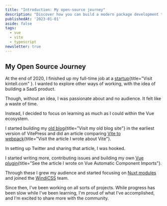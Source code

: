 ```yaml
---
title: "Introduction: My open-source journey"
description: "Discover how you can build a modern package development through how I created the Unlighthouse project."
publishedAt: '2023-01-01'
aside: false
tags:
  - vue
  - vite
  - typescript
newsletter: true
---
```


## My Open Source Journey

At the end of 2020, I finished up my full-time job at a [startup](https://kintell.com/){title="Visit kintell.com" }. I wanted to explore other ways of working,
with the idea of building a SaaS product.

Though, without an idea, I was passionate about and no audience. It felt like a waste of time.

Instead, I decided to focus on learning as much as I could within the Vue ecosystem.

I started building my [old blog](https://old.harlanzw.com){title="Visit my old blog site"}
in the earliest version of VitePress and did an article comparing [Vite to webpack](/blog/how-the-heck-does-vite-work){title="Visit the article I wrote about Vite"}.

In setting up Twitter and sharing that article, I was hooked.

I started writing more, contributing issues and building my own [Vue plugin](/blog/vue-automatic-component-imports){title="See the article I wrote on Vue Automatic Component Imports"}.

Through these I grew my audience and started focusing on [Nuxt modules](/projects) and joined the [WindiCSS](https://windicss.org) team.

Since then, I've been working on all sorts of projects. While progress has been slow while I've been learning, I'm proud of what I've accomplished,
and I'm excited to share more with the community.
